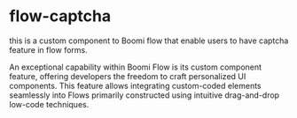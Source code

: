 # flow-captcha
this is a custom component to Boomi flow that enable users to have captcha feature in flow forms.

An exceptional capability within Boomi Flow is its custom component feature, offering developers the freedom to craft personalized UI components. This feature allows integrating custom-coded elements seamlessly into Flows primarily constructed using intuitive drag-and-drop low-code techniques.
